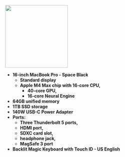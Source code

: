 <img src="https://store.storeimages.cdn-apple.com/1/as-images.apple.com/is/mbp16-spaceblack-cto-hero-202410?wid=800&hei=800&fmt=jpeg&qlt=90&fit=constrain&.v=Nys1UFFBTmI1T0VnWWNyeEZhdDFYcGJldjZKNUozZEJDc2p3M25qTEh4MWVFR3BNVCtOSS9iaVo4aVVFYkF3VmJGcXNRQnFCV0w3WVRjTExvdm1ic2JGMDhKTzJlbGFQUlduM2ZXR05QelpLUXVRRkFFWTB4UUo2MmRyUXNxVys" width="200">

- **16-inch MacBook Pro - Space Black**
  - **Standard display**
  - **Apple M4 Max chip with 16‑core CPU,**
    - **40‑core GPU,**
    - **16‑core Neural Engine**
- **64GB unified memory**
- **1TB SSD storage**
- **140W USB-C Power Adapter**
- **Ports:**
  - **Three Thunderbolt 5 ports,**
  - **HDMI port,**
  - **SDXC card slot,**
  - **headphone jack,**
  - **MagSafe 3 port**
- **Backlit Magic Keyboard with Touch ID - US English**
